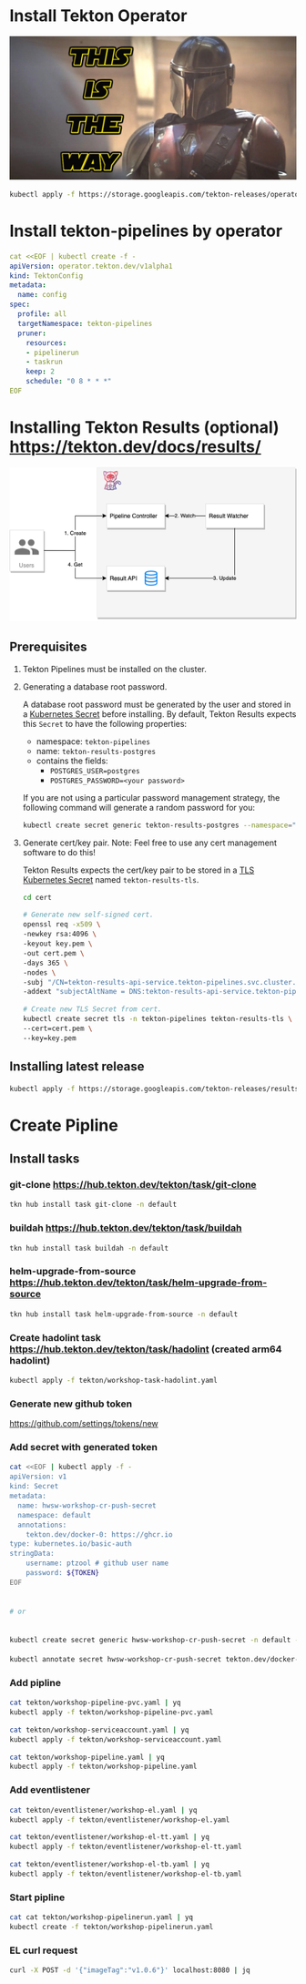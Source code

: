 # Install Tekton Operator
![Alt text](./static/this-is-the-way.webp "This is the way")
``` bash
kubectl apply -f https://storage.googleapis.com/tekton-releases/operator/latest/release.yaml
```

# Install tekton-pipelines by operator 

``` yaml
cat <<EOF | kubectl create -f -
apiVersion: operator.tekton.dev/v1alpha1
kind: TektonConfig
metadata:
  name: config
spec:
  profile: all
  targetNamespace: tekton-pipelines
  pruner:
    resources:
    - pipelinerun
    - taskrun
    keep: 2
    schedule: "0 8 * * *"
EOF
```

# Installing Tekton Results (optional) https://tekton.dev/docs/results/
![Alt text](./static/result.png "Result API")

## Prerequisites

1. Tekton Pipelines must be installed on the cluster.
2. Generating a database root password.

   A database root password must be generated by the user and stored in a
   [Kubernetes Secret](https://kubernetes.io/docs/concepts/configuration/secret/)
   before installing. By default, Tekton Results expects this `Secret` to have
   the following properties:

   - namespace: `tekton-pipelines`
   - name: `tekton-results-postgres`
   - contains the fields:
     - `POSTGRES_USER=postgres`
     - `POSTGRES_PASSWORD=<your password>`

   If you are not using a particular password management strategy, the following
   command will generate a random password for you:

   ``` sh
   kubectl create secret generic tekton-results-postgres --namespace="tekton-pipelines" --from-literal=POSTGRES_USER=postgres --from-literal=POSTGRES_PASSWORD=$(openssl rand -base64 20)
   ```

3. Generate cert/key pair. Note: Feel free to use any cert management software
   to do this!

   Tekton Results expects the cert/key pair to be stored in a
   [TLS Kubernetes Secret](https://kubernetes.io/docs/concepts/configuration/secret/#tls-secrets) named `tekton-results-tls`.

   ``` sh
   cd cert
   ```

   ``` sh
   # Generate new self-signed cert.
   openssl req -x509 \
   -newkey rsa:4096 \
   -keyout key.pem \
   -out cert.pem \
   -days 365 \
   -nodes \
   -subj "/CN=tekton-results-api-service.tekton-pipelines.svc.cluster.local" \
   -addext "subjectAltName = DNS:tekton-results-api-service.tekton-pipelines.svc.cluster.local"
   ```

   ``` sh
   # Create new TLS Secret from cert.
   kubectl create secret tls -n tekton-pipelines tekton-results-tls \
   --cert=cert.pem \
   --key=key.pem
   ```
## Installing latest release

```sh
kubectl apply -f https://storage.googleapis.com/tekton-releases/results/previous/v0.4.0/release.yaml
```

# Create Pipline

## Install tasks
### git-clone https://hub.tekton.dev/tekton/task/git-clone
``` bash
tkn hub install task git-clone -n default
```

### buildah https://hub.tekton.dev/tekton/task/buildah
``` bash
tkn hub install task buildah -n default
```

### helm-upgrade-from-source https://hub.tekton.dev/tekton/task/helm-upgrade-from-source
``` bash
tkn hub install task helm-upgrade-from-source -n default
```

### Create hadolint task https://hub.tekton.dev/tekton/task/hadolint (created arm64 hadolint)
``` bash
kubectl apply -f tekton/workshop-task-hadolint.yaml
```

### Generate new github token 
https://github.com/settings/tokens/new

### Add secret with generated token
``` bash
cat <<EOF | kubectl apply -f -
apiVersion: v1
kind: Secret
metadata:
  name: hwsw-workshop-cr-push-secret
  namespace: default
  annotations:
    tekton.dev/docker-0: https://ghcr.io
type: kubernetes.io/basic-auth
stringData:
    username: ptzool # github user name
    password: ${TOKEN} 
EOF


# or


kubectl create secret generic hwsw-workshop-cr-push-secret -n default --type="kubernetes.io/basic-auth" --from-literal=username=USER --from-literal=password=TOKEN

kubectl annotate secret hwsw-workshop-cr-push-secret tekton.dev/docker-0=https://ghcr.io
```

### Add pipline

``` bash
cat tekton/workshop-pipeline-pvc.yaml | yq
kubectl apply -f tekton/workshop-pipeline-pvc.yaml
```

``` bash
cat tekton/workshop-serviceaccount.yaml | yq
kubectl apply -f tekton/workshop-serviceaccount.yaml
```

``` bash
cat tekton/workshop-pipeline.yaml | yq
kubectl apply -f tekton/workshop-pipeline.yaml
```

### Add eventlistener
``` bash
cat tekton/eventlistener/workshop-el.yaml | yq
kubectl apply -f tekton/eventlistener/workshop-el.yaml
```

``` bash
cat tekton/eventlistener/workshop-el-tt.yaml | yq
kubectl apply -f tekton/eventlistener/workshop-el-tt.yaml
```

``` bash
cat tekton/eventlistener/workshop-el-tb.yaml | yq
kubectl apply -f tekton/eventlistener/workshop-el-tb.yaml
```

### Start pipline
``` bash
cat cat tekton/workshop-pipelinerun.yaml | yq
kubectl create -f tekton/workshop-pipelinerun.yaml
```

### EL curl request
``` bash
curl -X POST -d '{"imageTag":"v1.0.6"}' localhost:8080 | jq
```

